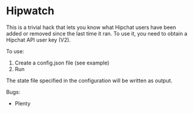 # Hipwatch

This is a trivial hack that lets you know what Hipchat users have been added or removed since the last time it ran. To use it, you need to obtain a Hipchat API user key (V2).

To use:

1. Create a config.json file (see example)
1. Run

The state file specified in the configuration will be written as output.

Bugs:

- Plenty
